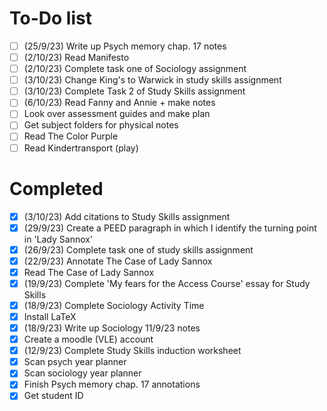 # To-Do list
* [ ] (25/9/23) Write up Psych memory chap. 17 notes
* [ ] (2/10/23) Read Manifesto
* [ ] (2/10/23) Complete task one of Sociology assignment
* [ ] (3/10/23) Change King's to Warwick in study skills assignment
* [ ] (3/10/23) Complete Task 2 of Study Skills assignment
* [ ] (6/10/23) Read Fanny and Annie + make notes
* [ ] Look over assessment guides and make plan
* [ ] Get subject folders for physical notes
* [ ] Read The Color Purple
* [ ] Read Kindertransport (play)

# Completed
* [x] (3/10/23) Add citations to Study Skills assignment
* [x] (29/9/23) Create a PEED paragraph in which I identify the turning point in 'Lady Sannox'
* [x] (26/9/23) Complete task one of study skills assignment
* [x] (22/9/23) Annotate The Case of Lady Sannox
* [x] Read The Case of Lady Sannox
* [x] (19/9/23) Complete 'My fears for the Access Course' essay for Study Skills
* [x] (18/9/23) Complete Sociology Activity Time
* [x] Install LaTeX
* [x] (18/9/23) Write up Sociology 11/9/23 notes
* [x] Create a moodle (VLE) account
* [x] (12/9/23) Complete Study Skills induction worksheet
* [x] Scan psych year planner
* [x] Scan sociology year planner
* [x] Finish Psych memory chap. 17 annotations
* [x] Get student ID
